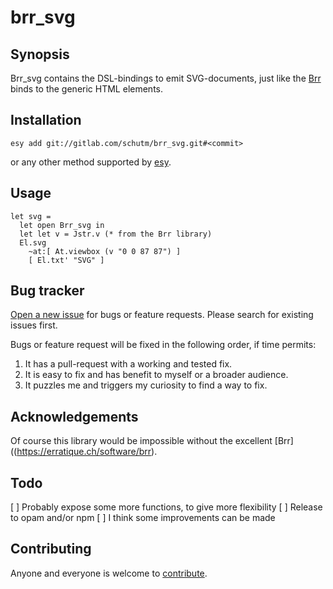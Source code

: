 brr_svg
=======

Synopsis
--------
Brr_svg contains the DSL-bindings to emit SVG-documents, just like the
[Brr](https://erratique.ch/software/brr) binds to the generic HTML elements.


Installation
------------

```
esy add git://gitlab.com/schutm/brr_svg.git#<commit>
```

or any other method supported by [esy](https://esy.sh/docs/en/getting-started.html#adding-a-dependency).



Usage
-----

```
let svg =
  let open Brr_svg in
  let let v = Jstr.v (* from the Brr library)
  El.svg 
    ~at:[ At.viewbox (v "0 0 87 87") ]
    [ El.txt' "SVG" ]
```


Bug tracker
-----------
[Open a new issue](https://gitlab.com/schutm/brr_svg/issues) for bugs
or feature requests. Please search for existing issues first.

Bugs or feature request will be fixed in the following order, if time
permits:

1. It has a pull-request with a working and tested fix.
2. It is easy to fix and has benefit to myself or a broader audience.
3. It puzzles me and triggers my curiosity to find a way to fix.


Acknowledgements
----------------
Of course this library would be impossible without the excellent
[Brr]((https://erratique.ch/software/brr).


Todo
----
[ ] Probably expose some more functions, to give more flexibility
[ ] Release to opam and/or npm
[ ] I think some improvements can be made


Contributing
------------
Anyone and everyone is welcome to [contribute](CONTRIBUTING.md).
